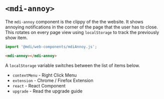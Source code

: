 # `<mdi-annoy>`

The `mdi-annoy` component is the clippy of the the website. It shows annoying notifications in the corner of the page that the user has to close. This rotates on every page view using `localStorage` to track the previously show item.

```typescript
import '@mdi/web-components/mdiAnnoy.js';
```

```html
<mdi-annoy></mdi-annoy>
```

A `localStorage` variable switches between the list of items below.

- `contextMenu` - Right Click Menu
- `extension` - Chrome / Firefox Extension
- `react` - React Component
- `upgrade` - Read the upgrade guide